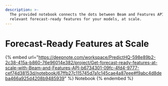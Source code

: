 ```yaml
---
description: >-
  The provided notebook connects the dots between Beam and Features API to get
  relevant forecast-ready features for your models, at scale.
---
```


# Forecast-Ready Features at Scale

{% embed url="https://deepnote.com/workspace/PredictHQ-598e89b2-2c38-415a-b860-76e96014e382/project/Get-forecast-ready-features-at-scale-with-Beam-and-Features-API-b6734301-09fc-4fd4-9777-cef74d38153d/notebook/67ffb27c115745d7a1c145cae4a87eee#f9abc4d8deba466a925d4208b9485939" %}
Notebook
{% endembed %}
